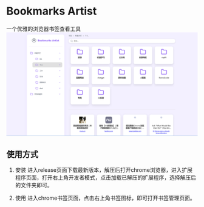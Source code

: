 # Bookmarks Artist
一个优雅的浏览器书签查看工具
![alt text](Clip_2024-10-24_16-41-36.png)

## 使用方式
1. 安装
进入release页面下载最新版本，解压后打开chrome浏览器，进入扩展程序页面，打开右上角开发者模式，点击加载已解压的扩展程序，选择解压后的文件夹即可。

2. 使用
进入chrome书签页面，点击右上角书签图标，即可打开书签管理页面。

